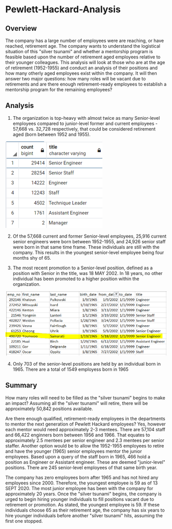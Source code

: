 # Pewlett-Hackard-Analysis

## Overview

The company has a large number of employees were are reaching, or have reached, retirement age.  The company wants to understand the logistical situation of this "silver tsunami" and whether a mentorship program is feasible based upon the number of retirement aged employees relative to their younger colleagues.  This analysis will look at those who are at the age of retirement (1952-1955) and conduct an analysis of their positions and how many otherly aged employees exist within the company.  It will then answer two major questions: how many roles will be vacant due to retirements and are there enough retirement-ready employees to establish a mentorship program for the remaining employees?

## Analysis

1. The organization is top-heavy with almost twice as many Senior-level employees compared to junior-level former and current employees - 57,668 vs. 32,728 respectively, that could be considered retirement aged (born between 1952 and 1955).

![Retiring Titles](https://github.com/smulhern03-bootcamp/Pewlett-Hackard-Analysis/blob/master/Retiring%20Titles.PNG)

2. Of the 57,668 current and former Senior-level employees, 25,916 current senior engineers were born between 1952-1955, and 24,926 senior staff were born in that same time frame.  These individuals are still with the company.  This results in the youngest senior-level employee being four months shy of 65.

3. The most recent promotion to a Senior-level position, defined as a position with Senior in the title, was 18 MAY 2002.  In 18 years, no other individual has been promoted to a higher position within the organization.

![Promotion](https://github.com/smulhern03-bootcamp/Pewlett-Hackard-Analysis/blob/master/Promotion.PNG)

4. Only 703 of the senior-level positions are held by an individual born in 1965.  There are a total of 1549 employess born in 1965


## Summary
How many roles will need to be filled as the "silver tsunami" begins to make an impact?  Assuming all the "silver tsunami" will retire, there will be approximately 50,842 positions available.  

Are there enough qualified, retirement-ready employees in the departments to mentor the next generation of Pewlett Hackard employees?  Yes, however each mentor would need approximately 2-3 mentees.  There are 57,104 staff and 66,422 enginners born between 1956 and 1966.  That equates to approximately 2.5 mentees per senior engineer and 2.3 mentees per senior staffer.  Another option would be to allow the 1952-1955 employees to retire and have the younger (1965) senior employees mentor the junior employees.  Based upon a query of the staff born in 1965, 466 hold a position as Engineer or Assistant engineer.  These are deemed "junior-level" positions.  There are 245 senior-level employees of that same birth year.

The company has zero employees born after 1965 and has not hired any employees since 2000.  Therefore, the youngest employee is 59 as of 13 SEPT 2020.  The most junior employee has been with the company for approximately 20 years.  Once the "silver tsunami" begins, the company is urged to begin hiring younger individuals to fill positions vacant due to retirement or promotion.  As stated, the youngest employee is 59.  If these individuals choose 65 as their retirement age, the company has six years to hire younger individuals before another "silver tsunami" hits, assuming the first one stopped.


